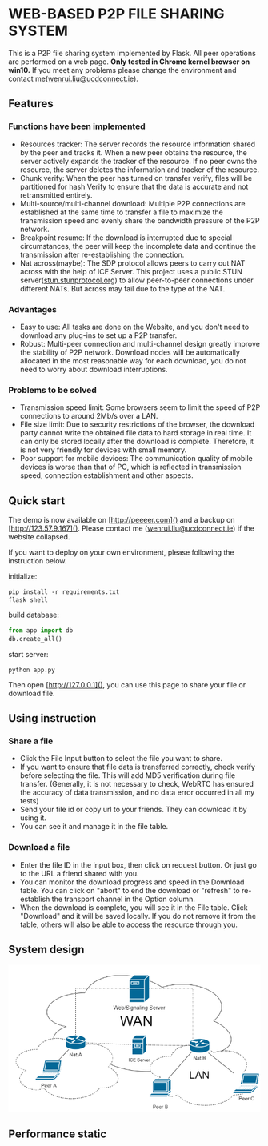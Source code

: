 # WEB-BASED P2P FILE SHARING SYSTEM
This is a P2P file sharing system implemented by Flask. All peer operations are performed on a web page. **Only tested in Chrome kernel browser on win10.** If you meet any problems please change the environment and contact me([wenrui.liu@ucdconnect.ie]()).


## Features
### Functions have been implemented
- Resources tracker: The server records the resource information shared by the peer and tracks it. When a new peer obtains the resource, the server actively expands the tracker of the resource. If no peer owns the resource, the server deletes the information and tracker of the resource.
- Chunk verify: When the peer has turned on transfer verify, files will be partitioned for hash Verify to ensure that the data is accurate and not retransmitted entirely.
- Multi-source/multi-channel download: Multiple P2P connections are established at the same time to transfer a file to maximize the transmission speed and evenly share the bandwidth pressure of the P2P network.
- Breakpoint resume: If the download is interrupted due to special circumstances, the peer will keep the incomplete data and continue the transmission after re-establishing the connection.
- Nat across(maybe): The SDP protocol allows peers to carry out NAT across with the help of ICE Server. This project uses a public STUN server([stun.stunprotocol.org]()) to allow peer-to-peer connections under different NATs. But across may fail due to the type of the NAT.

### Advantages
- Easy to use: All tasks are done on the Website, and you don't need to download any plug-ins to set up a P2P transfer.
- Robust: Multi-peer connection and multi-channel design greatly improve the stability of P2P network. Download nodes will be automatically allocated in the most reasonable way for each download, you do not need to worry about download interruptions.

### Problems to be solved
- Transmission speed limit: Some browsers seem to limit the speed of P2P connections to around 2Mb/s over a LAN.
- File size limit: Due to security restrictions of the browser, the download party cannot write the obtained file data to hard storage in real time. It can only be stored locally after the download is complete. Therefore, it is not very friendly for devices with small memory.
- Poor support for mobile devices: The communication quality of mobile devices is worse than that of PC, which is reflected in transmission speed, connection establishment and other aspects.

## Quick start
The demo is now available on [http://peeeer.com]() and a backup on [http://123.57.9.167](). Please contact me ([wenrui.liu@ucdconnect.ie]()) if the website collapsed.

If you want to deploy on your own environment, please following the instruction below.

initialize:
```shell
pip install -r requirements.txt
flask shell 
```

build database:
```python
from app import db
db.create_all()
```

start server:
```shell
python app.py
```

Then open [http://127.0.0.1](), you can use this page to share your file or download file.

## Using instruction
### Share a file
- Click the File Input button to select the file you want to share.
- If you want to ensure that file data is transferred correctly, check verify before selecting the file. This will add MD5 verification during file transfer. (Generally, it is not necessary to check, WebRTC has ensured the accuracy of data transmission, and no data error occurred in all my tests)
- Send your file id or copy url to your friends. They can download it by using it.
- You can see it and manage it in the file table.

### Download a file
- Enter the file ID in the input box, then click on request button. Or just go to the URL a friend shared with you.
- You can monitor the download progress and speed in the Download table. You can click on "abort" to end the download or "refresh" to re-establish the transport channel in the Option column.
- When the download is complete, you will see it in the File table. Click "Download" and it will be saved locally. If you do not remove it from the table, others will also be able to access the resource through you.

## System design
![img.png](img.png)


## Performance static